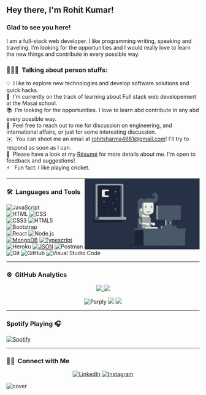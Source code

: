 ## Hey there, I'm Rohit Kumar!  

### Glad to see you here!

I am a full-stack web developer. I like programming writing, speaking and traveling.
I’m looking for the opportunities and I would really love to learn the new things and contribute in every possible way.

### 👨🏻‍💻 &nbsp;Talking about person stuffs:

💡 &nbsp;I like to explore new technologies and develop software solutions and quick hacks.  
🌱 &nbsp;I’m currently on the track of learning about Full stack web developement at the Masai school.  
📚 &nbsp;I’m looking for the opportunities. I love to learn abd contribute in any abd every possible way.  
💬 &nbsp;Feel free to reach out to me for discussion on engineering, and international affairs, or just for some 
      interesting discussion.  
✉️ &nbsp;You can shoot me an email at rohitsharma4681@gmail.com! I'll try to respond as soon as I can.  
📄 &nbsp;Please have a look at my [Résumé](https://drive.google.com/file/d/1mWHFQCdL8PcZXYp8lttgqMNo3MDEFrCX/view?usp=sharing) for more details about me. I'm open to feedback and suggestions!  
⚡️ &nbsp; Fun fact: I like playing cricket.

<img alt="Night Coding" src="https://raw.githubusercontent.com/AVS1508/AVS1508/master/assets/Night-Coding.gif" align="right"/>

---

### 🛠 &nbsp;Languages and Tools

![JavaScript](https://img.shields.io/badge/-JavaScript-333333?style=flat&logo=javascript)  
![HTML](https://img.shields.io/badge/-HTML-333333?style=flat&logo=HTML5)
![CSS](https://img.shields.io/badge/-CSS-333333?style=flat&logo=CSS3&logoColor=1572B6)  
![CSS3](https://img.shields.io/badge/-CSS3-333333?style=flat-square&logo=css3)
![HTML5](https://img.shields.io/badge/-HTML5-333333?style=flat&logo=HTML5)
![Bootstrap](https://img.shields.io/badge/-Bootstrap-333333?style=flat&logo=bootstrap&logoColor=563D7C)  
![React](https://img.shields.io/badge/-React-333333?style=flat&logo=react)
![Node.js](https://img.shields.io/badge/-Node.js-333333?style=flat&logo=node.js)
[![MongoDB](https://img.shields.io/badge/-MongoDB-333333?style=flat&logo=mongodb&link=https://github.com/BRdhanani)](https://gitlab.com/BRdhanani) 
[![Typescript](https://img.shields.io/badge/-TypeScript-333333?style=flat&logo=typescript&link=https://github.com/BRdhanani)](https://github.com/BRdhanani)  
![Heroku](https://img.shields.io/badge/-Heroku-333333?style=flat&logo=heroku)
[![JSON](https://img.shields.io/badge/-json-333333?style=flat&logo=json&link=https://github.com/BRdhanani)](https://github.com/BRdhanani)
![Postman](https://img.shields.io/badge/-Postman-333333?style=flat&logo=postman)  
![Git](https://img.shields.io/badge/-Git-333333?style=flat&logo=git)
![GitHub](https://img.shields.io/badge/-GitHub-333333?style=flat&logo=github)
![Visual Studio Code](https://img.shields.io/badge/-Visual%20Studio%20Code-333333?style=flat&logo=visual-studio-code&logoColor=007ACC)

---

### ⚙️ &nbsp;GitHub Analytics

<p align="center">
<a href="https://github.com/rohit0985">
  <img height="180em" src="https://github-readme-stats-eight-theta.vercel.app/api?username=rohit0985&show_icons=true&theme=buefy&include_all_commits=true&count_private=true"/>
  <img height="180em" src="https://github-readme-stats-eight-theta.vercel.app/api/top-langs/?username=rohit0985&layout=compact&langs_count=8&theme=buefy"/>
</a>
</p>

<p align="center">
  <img src="https://komarev.com/ghpvc/?username=rohit0985" alt="Parply" />
    <a href="https://github.com/Parply/"><img src="https://img.shields.io/github/followers/rohit0985?style=flat-square?color=%234CC61E&label=GitHub%20Followers%20"/></a>
  <a href="https://github.com/Parply/"><img src="https://img.shields.io/github/last-commit/rohit0985/rohit0985?style=flat-square?color=red&label=Last%20Updated%20"/></a>
</p>

---

### Spotify Playing 🎧
[![Spotify](https://novatorem.visualbean.vercel.app/api/spotify)](https://open.spotify.com/user/1112981871)

---
<!-- 
### YT Videos

$ YT-Video-LIST:START $
- [Being a Remote Developer - Understanding Pros and Cons of Working Remotely](https://www.youtube.com/watch?v=lAsmBDVPmEU)
- [Where to get Remote Software Developer Job as a Fresher](https://www.youtube.com/watch?v=n-nbwb6s7ZE)
- [How To Get An Internship In India? Tips For Computer Science Students](https://www.youtube.com/watch?v=F3kv-gpQPEA)
- [Advice For Computer Science Students!](https://www.youtube.com/watch?v=OKXsaiwjx5M)
$ YT-Video-LIST:END $

---

### Blogs posts

$ BLOG-POST-LIST:START $ 
- [How To Get Internship – Complete Internship Search Guide](https://blog.unwiredlearning.com/complete-internship-guide)
- [Should You Join Unpaid Internship?](https://blog.unwiredlearning.com/unpaid-internship/)
- [Django Vs Flask – Which One Should You Learn In 2021?](https://blog.unwiredlearning.com/django-vs-flask)
- [Git Basics For Beginners](https://unwiredlearning.com/blog/git-basic-for-beginners/)
$ BLOG-POST-LIST:END $

--- -->

### 🤝🏻 &nbsp;Connect with Me 

<p align="center">
<a href="https://www.linkedin.com/in/rohit-kumar-70622123a/"><img alt="LinkedIn" src="https://img.shields.io/badge/linkedIn-Rohit%20Kumar-blue"></a>
<a href="https://www.instagram.com/rohit.57/"><img alt="Instagram" src="https://img.shields.io/badge/instagram-rohit.57-red"></a>

<!-- <a href="https://twitter.com/shubham_ul"><img alt="Twitter" src="https://img.shields.io/badge/twitter-shubham__ul-blue"></a>
<a href="https://www.unwiredlearning.com/"><img alt="Website" src="https://img.shields.io/badge/website-unwiredlearning.com-green"></a> -->
</p>
<img width="100%" height = "270em" src="https://kentsustainability.co.uk/wp-content/uploads/2019/08/KS-1.gif" alt="cover" />
